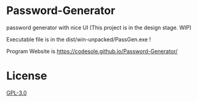 # Password-Generator
password generator with nice UI (This project is in the design stage. WIP)

Executable file is in the dist/win-unpacked/PassGen.exe !

Program Website is https://codesole.github.io/Password-Generator/

# License
<a href = "http://www.gnu.org/licenses/gpl.html" target = "_blank">GPL-3.0</a>
